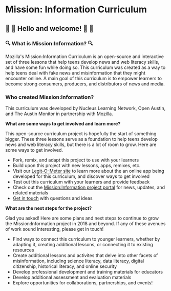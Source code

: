 # Mission: Information Curriculum 
## :wave: :tada: Hello and welcome! :tada: :wave: 

### :mag: What is Mission:Information? :mag:
<p>Mozilla's Mission:Information Curriculum is an open-source and interactive set of three lessons that help teens develop news and web literacy skills, and have some fun while doing so. This curriculum was created as a way to help teens deal with fake news and misinformation that they might encounter online. A main goal of this curriculum is to empower learners to become strong consumers, producers, and distributors of news and media.</p> 

### Who created Mission:Information?
<p>This curriculum was developed by Nucleus Learning Network, Open Austin, and The Austin Monitor in partnership with Mozilla.</p>

<strong> What are some ways to get involved and learn more? </strong>
<p>This open-source curriculum project is hopefully the start of something bigger. These three lessons serve as a foundation to help teens develop news and web literacy skills, but there is a lot of room to grow. Here are some ways to get involved. 
<ul>
<li>Fork, remix, and adapt this project to use with your learners</li>
  <li>Build upon this project with new lessons, apps, remixes, etc.</li>
<li>Visit our <a href="https://github.com/civicparty/legitometer">Legit-O-Meter site</a> to learn more about the an online app being developed for this curriculum, and discover ways to get involved</li>
<li>Test out this curriculum with your learners and provide feedback</li>
<li>Check out the <a href="http://www.nucleuslearningnetwork.org/missioninfo/">Mission:Information project portal</a> for news, updates, and related materials</li>
<li><a href="mailto:info@nucleuslearningnetwork.org">Get in touch</a> with questions and ideas</li>
</ul>

<strong> What are the next steps for the project? </strong>
<p>Glad you asked! Here are some plans and next steps to continue to grow the Mission:Information project in 2018 and beyond. If any of these avenues of work sound interesting, please get in touch!</p>
<ul>
  <li>Find ways to connect this curriculum to younger learners, whether by adapting it, creating additional lessons, or connecting it to existing resources</li>
  <li>Create additional lessons and activites that delve into other facets of misinformation, including science literacy, data literacy, digital citizenship, historical literacy, and online security</li>
  <li>Develop professional development and training materials for educators</li>
  <li>Develop additional assessment and evaluation materials</li> 
  <li>Explore opportunities for collaborations, partnerships, and events!</li>
  </ul>

